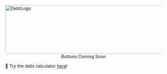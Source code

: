 <img width="1581" height="158" alt="DebtLogo" src="https://github.com/user-attachments/assets/3611c902-8fd9-4c17-aec6-54f594680cbd" />

<div align="center">
Buttons Coming Soon
</div>


🔗 Try the debt calculator [here](https://codehs.com/sandbox/id/debt-XsgQF7)!
